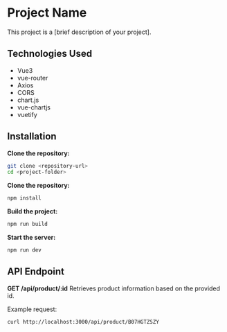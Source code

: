 # Project Name

This project is a [brief description of your project].

## Technologies Used

- Vue3
- vue-router
- Axios
- CORS
- chart.js
- vue-chartjs
- vuetify

## Installation

**Clone the repository:**

```bash
git clone <repository-url>
cd <project-folder>
```

**Clone the repository:**

```bash
npm install
```

**Build the project:**

```bash
npm run build
```

**Start the server:**

```bash
npm run dev
```

## API Endpoint

**GET /api/product/:id**
Retrieves product information based on the provided id.

Example request:

```bash
curl http://localhost:3000/api/product/B07HGTZSZY
```
